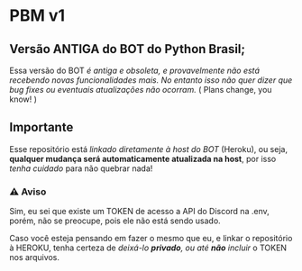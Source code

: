 # PBM v1
## Versão **ANTIGA** do BOT do Python Brasil;
Essa versão do BOT *é antiga e obsoleta, e provavelmente não está recebendo novas funcionalidades mais. No entanto isso não quer dizer que bug fixes ou eventuais atualizações não ocorram.*
( Plans change, you know! )

## Importante
Esse repositório está *linkado diretamente à host do BOT* (Heroku), ou seja, **qualquer mudança será automaticamente atualizada na host**, por isso *tenha cuidado* para não quebrar nada!

### ⚠ Aviso 
Sim, eu sei que existe um TOKEN de acesso a API do Discord na .env, porém, não se preocupe, pois ele não está sendo usado.


Caso você esteja pensando em fazer o mesmo que eu, e linkar o repositório à HEROKU, tenha certeza de *deixá-lo **privado**, ou até **não** incluir* o TOKEN nos arquivos.
